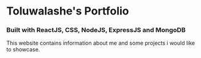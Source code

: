 # Toluwalashe's Portfolio

### Built with ReactJS, CSS, NodeJS, ExpressJS and MongoDB

This website contains information about me and some projects i would like to showcase.